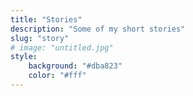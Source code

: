 ```yaml
---
title: "Stories"
description: "Some of my short stories"
slug: "story"
# image: "untitled.jpg"
style:
    background: "#dba823"
    color: "#fff"
---
```

